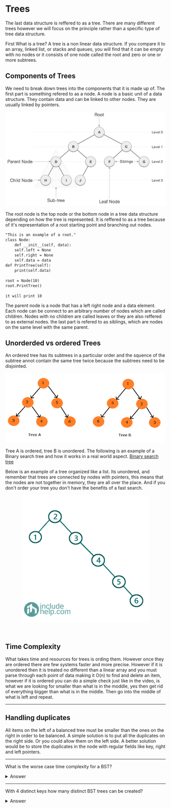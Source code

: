 <h1>Trees</h1>
<p>The last data structure is reffered to as a tree. There are many different trees however we will focus on the principle rather than a specific type of tree data structure. </p>
<p>First What is a tree? A tree is a non linear data structure. If you compare it to an array, linked list, or stacks and queues, you will find that it can be empty with no nodes or it consists of one node called the root and zero or one or more subtrees.</p>
<h2>Components of Trees</h2>
<p>We need to break down trees into the components that it is made up of. The first part is something refered to as a node. A node is a basic unit of a data structure. They contain data and can be linked to other nodes. They are usually linked by pointers.</p>
<p style="text-align:center;"><img src="node.jpg" alt ="https://www.tutorialspoint.com/data_structures_algorithms/tree_data_structure.htm"></p>
<p>The root node is the top node or the bottom node in a tree data structure depending on how the tree is represented. It is reffered to as a tree because of it's representation of a root starting point and branching out nodes. </p>
<p>

    "This is an example of a root."
    class Node:
        def __init__(self, data):
        self.left = None
        self.right = None
        self.data = data
    def PrintTree(self):
        print(self.data)

    root = Node(10)
    root.PrintTree()

    it will print 10
</p>
<p>The parent node is a node that has a left right node and a data element. Each node can be connect to an arbitrary number of nodes which are called children. Nodes with no children are called leaves or they are also reffered to as external nodes. the last part is refered to as siblings, which are nodes on the same level with the same parent.</p>
<h2>Unorderded vs ordered Trees</h2>
<p>An ordered tree has its subtrees in a particular order and the squence of the subtree annot contain the same tree twice because the subtrees need to be disjointed.</p>
<p style="text-align:center;"><img src="trees.png" alt ="https://notesformsc.org/ordered-unordered-tree/"></p>
<p>Tree A is ordered, tree B is unordered. The following is an example of a Binary search tree and how it works in a real world aspect. <a href="https://www.youtube.com/watch?v=KXJSjte_OAI">Binary search tree</a></p>
<p>Below is an example of a tree organized like a list. Its unordered, and remember that trees are connected by nodes with pointers, this means that the nodes are not together in memory, they are all over the place. And if you don't order your tree you don't have the benefits of a fast search.</p>

<p style="text-align:center;"><img src="unbal.png" alt ="https://www.includehelp.com/data-structure-tutorial/convert-an-unbalanced-bst-to-a-balanced-bst.aspx" ></p>
<br>

<h2>Time Complexity</h2>
<p>What takes time and resources for trees is ording them. However once they are ordered there are few systems faster and more precise. However if it is unordered then it is treated no different than a linear array and you must parse through each point of data making it O(n) to find and delete an item, however if it is ordered you can do a simple check just like in the video, is what we are looking for smaller than what is in the moddle, yes then get rid of everything bigger than what is in the middle. Then go into the middle of what is left and repeat.</p>
<hr>
<h2>Handling duplicates</h2>
<p>All items on the left of a balanced tree must be smaller than the ones on the right in order to be balanced. A simple solution is to put all the duplicates on the right side. Or you could allow them on the left side. A better solution would be to store the duplicates in the node with regular fields like key, right and left pointers.</p>
<hr>
<p>What is the worse case time complexity for a BST?</p>
<details>
  <summary>Answer</summary>

    O(n) for all operations
</details>
<hr>
<p>With 4 distinct keys how many distinct BST trees can be created?</p>
<details>
  <summary>Answer</summary>

    14
</details>